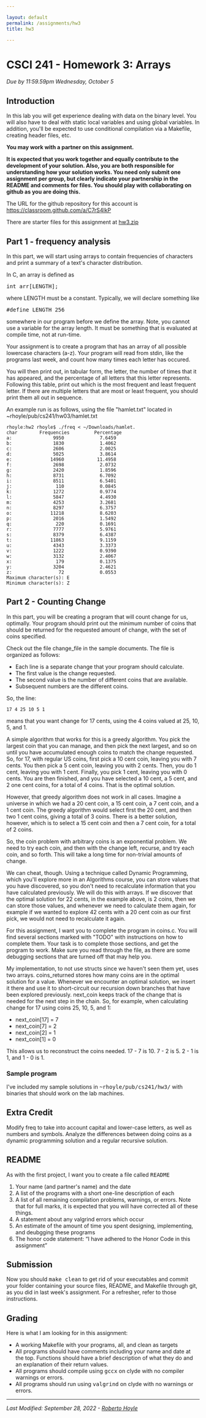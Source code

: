 ```yaml
---

layout: default
permalink: /assignments/hw3
title: hw3

---
```


# CSCI 241 - Homework 3: Arrays

<em>Due by 11:59.59pm Wednesday, October 5</em>


## Introduction


In this lab you will get experience dealing with data on the binary level.
You will also have to deal with static local variables and using global
variables.  In addition, you'll be expected to use conditional compilation
via a Makefile, creating header files, etc.


**You may work with a partner on this assignment.**

**It is expected that you work together and equally contribute to the development of your solution.  Also, you are both responsible for understanding how your solution works.  You need only submit one assignment per group, but clearly indicate your partnership in the README and comments for files.  You should play with collaborating on github as you are doing this.**



The URL for the github repository for this account is <a href="https://classroom.github.com/a/C7rS4lkP">https://classroom.github.com/a/C7rS4lkP</a>


There are starter files for this assignment at <a href="starters/hw3.zip">hw3.zip</a>

## Part 1 - frequency analysis


In this part, we will start using arrays to contain frequencies of characters
and print a summary of a text's character distribution.



In C, an array is defined as

<pre>
int arr[LENGTH];
</pre>

where LENGTH must be a constant.  Typically, we will declare something like

<pre>
#define LENGTH 256
</pre>

somewhere in our program before we define the array.  Note, you cannot use a variable for the array length.  It must be something that is evaluated at compile time, not at run-time.



Your assignment is to create a program that has an array of all possible lowercase characters (a-z).  Your program will read from stdin, like the programs last week, and count how many times each letter has occured. 


You will then print out, in tabular form, the letter, the number of times that it has appeared, and the percentage of all letters that this letter represents.  Following this table, print out which is the most frequent and least frequent letter.  If there are multiple letters that are most or least frequent, you should print them all out in sequence.


An example run is as follows, using the file "hamlet.txt" located in ~rhoyle/pub/cs241/hw03/hamlet.txt

	rhoyle:hw2 rhoyle$ ./freq < ~/Downloads/hamlet.
	char        Frequencies         Percentage
	a:               9950             7.6459
	b:               1830             1.4062
	c:               2606             2.0025
	d:               5025             3.8614
	e:              14960            11.4958
	f:               2698             2.0732
	g:               2420             1.8596
	h:               8731             6.7092
	i:               8511             6.5401
	j:                110             0.0845
	k:               1272             0.9774
	l:               5847             4.4930
	m:               4253             3.2681
	n:               8297             6.3757
	o:              11218             8.6203
	p:               2016             1.5492
	q:                220             0.1691
	r:               7777             5.9761
	s:               8379             6.4387
	t:              11863             9.1159
	u:               4343             3.3373
	v:               1222             0.9390
	w:               3132             2.4067
	x:                179             0.1375
	y:               3204             2.4621
	z:                 72             0.0553
	Maximum character(s): E
	Minimum character(s): Z

## Part 2 - Counting Change

In this part, you will be creating a program that will count change for us,
optimally.  Your program should print out the minimum number of coins that 
should be returned for the requested amount of change, with the set of coins specified.


Check out the file change_file in the sample documents.  The file is organized as follows:

* Each line is a separate change that your program should calculate.  
* The first value is the change requested.
* The second value is the number of different coins that are available.
* Subsequent numbers are the different coins.

So, the line: 

	17 4 25 10 5 1

means that you want change for 17 cents, using the 4 coins valued at 25, 10, 5, and 1.  

A simple algorithm that works for this is a greedy algorithm.  You pick the largest coin that you can manage, and then pick the next largest, and so on until you have accumulated enough coins to match the change requested.  So, for 17, with regular US coins, first pick a 10 cent coin, leaving you with 7 cents.  You then pick a 5 cent coin, leaving you with 2 cents.  Then, you do 1 cent, leaving you with 1 cent.  Finally, you pick 1 cent, leaving you with 0 cents.  You are then finished, and you have selected a 10 cent, a 5 cent, and 2 one cent coins, for a total of 4 coins.  That is the optimal solution.

However, that greedy algorithm does not work in all cases.  Imagine a universe in which we had a 20 cent coin, a 15 cent coin, a 7 cent coin, and a 1 cent coin.  The greedy algorithm would select first the 20 cent, and then two 1 cent coins, giving a total of 3 coins.  There is a better solution, however, which is to select a 15 cent coin and then a 7 cent coin, for a total of 2 coins.

So, the coin problem with arbitrary coins is an exponential problem.  We need to try each coin, and then with the change left, recurse, and try each coin, and so forth.  This will take a long time for non-trivial amounts of change.

We can cheat, though.  Using a technique called Dynamic Programming, which you'll explore more in an Algorithms course, you can store values that you have discovered, so you don't need to recalculate information that you have calculated previously.  We will do this with arrays.  If we discover that the optimal solution for 22 cents, in the example above, is 2 coins, then we can store those values, and whenever we need to calculate them again, for example if we wanted to explore 42 cents with a 20 cent coin as our first pick, we would not need to recalculate it again.

For this assignment, I want you to complete the program in coins.c.  You will find several sections marked with "TODO" with instructions on how to complete them.  Your task is to complete those sections, and get the program to work.  Make sure you read through the file, as there are some debugging sections that are turned off that may help you.

My implementation, to not use structs since we haven't seen them yet, uses two arrays.  coins_returned stores how many coins are in the optimal solution for a value.  Whenever we encounter an optimal solution, we insert it there and use it to short-circuit our recursion down branches that have been explored previously.  next_coin keeps track of the change that is needed for the next step in the chain.  So, for example, when calculating change for 17 using coins 25, 10, 5, and 1:


* next_coin[17] = 7
* next_coin[7] = 2
* next_coin[2] = 1
* next_coin[1] = 0


This allows us to reconstruct the coins needed.  17 - 7 is 10.  7 - 2 is 5.  2 - 1 is 1, and 1 - 0 is 1.




### Sample program

I've included my sample solutions in <tt>~rhoyle/pub/cs241/hw3/</tt> with
binaries that should work on the lab machines.



## Extra Credit
Modify freq to take into account capital and lower-case letters, as well as numbers and symbols.
Analyze the differences between doing coins as a dynamic programming solution and a regular recursive solution.

## README

As with the first project, I want you to create a file called <tt>README</tt>

1. Your name (and partner's name) and the date
1. A list of the programs with a short one-line description of each
1. A list of all remaining compilation problems, warnings, or errors.	Note that for full marks, it is expected that you will have corrected all of these things.
1. A statement about any valgrind errors which occur
1. An estimate of the amount of time you spent designing, implementing, and
deubgging these programs
1. The honor code statement:
<q class="honor">I have adhered to the Honor Code in this assignment</q>
		



## Submission 

Now you should <tt>make clean</tt> to get rid of your executables and
commit your folder containing your source files, README, and Makefile through git, as you did in last week's assignment.  For a refresher, refer to those instructions.

## Grading

Here is what I am looking for in this assignment:

* A working Makefile with your programs, all, and clean as targets
* All programs should have comments including your name and date at the
top.  Functions should have a brief description of what they do and an
explanation of their return values.
* All programs should compile using <tt>gccx</tt> on clyde
with no compiler warnings or errors.
* All programs should run using <tt>valgrind</tt> on clyde
with no warnings or errors.


<hr>
<address>Last Modified: September 28, 2022 - <a href="mailto:rhoyle@oberlin.edu">Roberto Hoyle</a></address>

